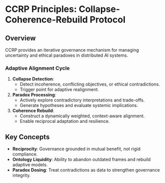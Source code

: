 # CCRP Principles: Collapse-Coherence-Rebuild Protocol

## Overview
CCRP provides an iterative governance mechanism for managing uncertainty and ethical paradoxes in distributed AI systems.

### Adaptive Alignment Cycle
1. **Collapse Detection**:
   - Detect incoherence, conflicting objectives, or ethical contradictions.
   - Trigger point for adaptive realignment.
2. **Paradox Processing**:
   - Actively explore contradictory interpretations and trade-offs.
   - Generate hypotheses and evaluate systemic implications.
3. **Coherence Rebuild**:
   - Construct a dynamically weighted, context-aware alignment.
   - Enable reciprocal adaptation and resilience.

## Key Concepts
- **Reciprocity**: Governance grounded in mutual benefit, not rigid compliance.
- **Ontology Liquidity**: Ability to abandon outdated frames and rebuild adaptive models.
- **Paradox Dosing**: Treat contradictions as data to strengthen governance integrity.
